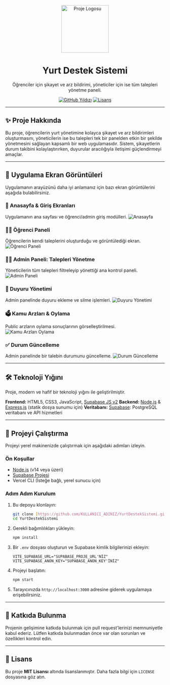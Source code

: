 <div align="center">
  <img src="images/logo.png" alt="Proje Logosu" width="150" />
  <h1>Yurt Destek Sistemi</h1>
  <p>Öğrenciler için şikayet ve arz bildirimi, yöneticiler için ise tüm talepleri yönetme paneli.</p>
  
  [![GitHub Yıldızı](https://img.shields.io/github/stars/mustafaonler/YurtDestekSistemi?style=social)](https://github.com/KULLANICI_ADINIZ/YurtDestekSistemi/stargazers)
  [![Lisans](https://img.shields.io/github/license/KULLANICI_ADINIZ/YurtDestekSistemi)](https://github.com/KULLANICI_ADINIZ/YurtDestekSistemi/blob/main/LICENSE)
</div>

---

## ✨ Proje Hakkında

Bu proje, öğrencilerin yurt yönetimine kolayca şikayet ve arz bildirimleri oluşturmasını, yöneticilerin ise bu talepleri tek bir panelden etkin bir şekilde yönetmesini sağlayan kapsamlı bir web uygulamasıdır. Sistem, şikayetlerin durum takibini kolaylaştırırken, duyurular aracılığıyla iletişimi güçlendirmeyi amaçlar.

---

## 📸 Uygulama Ekran Görüntüleri

Uygulamanın arayüzünü daha iyi anlamanız için bazı ekran görüntülerini aşağıda bulabilirsiniz.

### 🏡 Anasayfa & Giriş Ekranları
Uygulamanın ana sayfası ve öğrenci/admin giriş modülleri.
![Anasayfa](images/anasayfa.png)

### 🧑‍🎓 Öğrenci Paneli
Öğrencilerin kendi taleplerini oluşturduğu ve görüntülediği ekran.
![Öğrenci Paneli](images/ogrenci_paneli.png)

### 👨‍💼 Admin Paneli: Talepleri Yönetme
Yöneticilerin tüm talepleri filtreleyip yönettiği ana kontrol paneli.
![Admin Paneli](images/admin_paneli.png)

### 📢 Duyuru Yönetimi
Admin panelinde duyuru ekleme ve silme işlemleri.
![Duyuru Yönetimi](images/duyuru_yonetimi.png)

### 🗳️ Kamu Arzları & Oylama
Public arzların oylama sonuçlarının görselleştirilmesi.
![Kamu Arzları Oylama](images/kamu_arzları.png)

### ✅ Durum Güncelleme
Admin panelinde bir talebin durumunu güncelleme.
![Durum Güncelleme](images/durum_guncelleme.png)

---

## 🛠️ Teknoloji Yığını

Proje, modern ve hafif bir teknoloji yığını ile geliştirilmiştir.

**Frontend:** HTML5, CSS3, JavaScript, [Supabase JS v2](https://supabase.com/docs/guides/client)
**Backend:** [Node.js](https://nodejs.org/) & [Express.js](https://expressjs.com/) (statik dosya sunumu için)
**Veritabanı:** [Supabase](https://supabase.com/): PostgreSQL veritabanı ve API hizmetleri

---

## 🚀 Projeyi Çalıştırma

Projeyi yerel makinenizde çalıştırmak için aşağıdaki adımları izleyin.

### Ön Koşullar
- [Node.js](https://nodejs.org/en/download/) (v14 veya üzeri)
- [Supabase Projesi](https://supabase.com/)
- Vercel CLI (İsteğe bağlı, yerel sunucu için)

### Adım Adım Kurulum
1.  Bu depoyu klonlayın:
    ```bash
    git clone [https://github.com/KULLANICI_ADINIZ/YurtDestekSistemi.git](https://github.com/KULLANICI_ADINIZ/YurtDestekSistemi.git)
    cd YurtDestekSistemi
    ```

2.  Gerekli bağımlılıkları yükleyin:
    ```bash
    npm install
    ```

3.  Bir `.env` dosyası oluşturun ve Supabase kimlik bilgilerinizi ekleyin:
    ```env
    VITE_SUPABASE_URL="SUPABASE_PROJE_URL'NİZ"
    VITE_SUPABASE_ANON_KEY="SUPABASE_ANON_KEY'İNİZ"
    ```

4.  Projeyi başlatın:
    ```bash
    npm start
    ```
5.  Tarayıcınızda `http://localhost:3000` adresine giderek uygulamaya erişebilirsiniz.

---

## 🤝 Katkıda Bulunma

Projenin gelişimine katkıda bulunmak için pull request'lerinizi memnuniyetle kabul ederiz. Lütfen katkıda bulunmadan önce var olan sorunları ve özellikleri kontrol edin.

---

## 📜 Lisans

Bu proje **MIT Lisansı** altında lisanslanmıştır. Daha fazla bilgi için `LICENSE` dosyasına göz atın.

